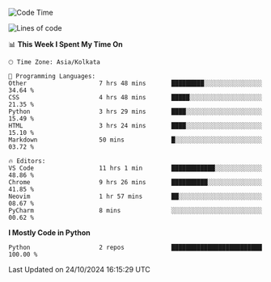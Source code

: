 <!--START_SECTION:waka-->
![Code Time](http://img.shields.io/badge/Code%20Time-353%20hrs%2021%20mins-blue)

![Lines of code](https://img.shields.io/badge/From%20Hello%20World%20I%27ve%20Written-332%20lines%20of%20code-blue)

📊 **This Week I Spent My Time On** 

```text
🕑︎ Time Zone: Asia/Kolkata

💬 Programming Languages: 
Other                    7 hrs 48 mins       █████████░░░░░░░░░░░░░░░░   34.64 % 
CSS                      4 hrs 48 mins       █████░░░░░░░░░░░░░░░░░░░░   21.35 % 
Python                   3 hrs 29 mins       ████░░░░░░░░░░░░░░░░░░░░░   15.49 % 
HTML                     3 hrs 24 mins       ████░░░░░░░░░░░░░░░░░░░░░   15.10 % 
Markdown                 50 mins             █░░░░░░░░░░░░░░░░░░░░░░░░   03.72 % 

🔥 Editors: 
VS Code                  11 hrs 1 min        ████████████░░░░░░░░░░░░░   48.86 % 
Chrome                   9 hrs 26 mins       ██████████░░░░░░░░░░░░░░░   41.85 % 
Neovim                   1 hr 57 mins        ██░░░░░░░░░░░░░░░░░░░░░░░   08.67 % 
PyCharm                  8 mins              ░░░░░░░░░░░░░░░░░░░░░░░░░   00.62 % 
```

**I Mostly Code in Python** 

```text
Python                   2 repos             █████████████████████████   100.00 % 
```




 Last Updated on 24/10/2024 16:15:29 UTC
<!--END_SECTION:waka-->
